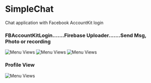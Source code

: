 # SimpleChat
Chat application with Facebook AccountKit login

### FBAccountKitLogin.......Firebase Uploader.......Send Msg, Photo or recording

![Menu Views](https://media.giphy.com/media/eeUXL1obbVmt7XQYzx/giphy.gif)
![Menu Views](https://media.giphy.com/media/u46g6gbJMFG3NpnzOp/giphy.gif)
![Menu Views](https://media.giphy.com/media/69sOeAr4nK1j0Ln2qK/giphy.gif)
### Profile View

![Menu Views](https://media.giphy.com/media/9M5cwRz99s2MHpr4iO/giphy.gif)

